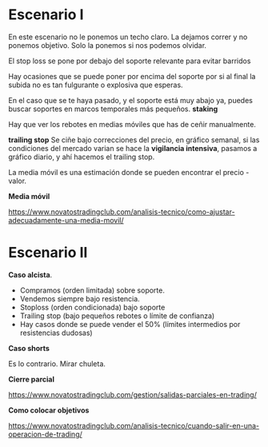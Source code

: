 
# Escenario I

En este escenario no le ponemos un techo claro. La dejamos correr y no ponemos objetivo. Solo la ponemos si nos podemos olvidar.

El stop loss se pone por debajo del soporte relevante para evitar barridos

Hay ocasiones que se puede poner por encima del soporte por si al final la subida no es tan fulgurante o explosiva que esperas.

En el caso que se te haya pasado, y el soporte está muy abajo ya, puedes buscar soportes en marcos temporales más pequeños. **staking**

Hay que ver los rebotes en medias móviles que has de ceñir manualmente.

**trailing stop** Se ciñe bajo correcciones del precio, en gráfico semanal, si las condiciones del mercado varian se hace la **vigilancia intensiva**, pasamos a gráfico diario, y ahí hacemos el trailing stop.

La media móvil es una estimación donde se pueden encontrar el precio - valor.

**Media móvil**

https://www.novatostradingclub.com/analisis-tecnico/como-ajustar-adecuadamente-una-media-movil/

# Escenario II

**Caso alcista**.

- Compramos (orden limitada) sobre soporte. 
- Vendemos siempre bajo resistencia. 
- Stoploss (orden condicionada) bajo soporte
- Trailing stop (bajo pequeños rebotes o límite de confianza)
- Hay casos donde se puede vender el 50% (límites intermedios por resistencias dudosas)

**Caso shorts**

Es lo contrario. Mirar chuleta.


**Cierre parcial**

https://www.novatostradingclub.com/gestion/salidas-parciales-en-trading/

**Como colocar objetivos**

https://www.novatostradingclub.com/analisis-tecnico/cuando-salir-en-una-operacion-de-trading/

